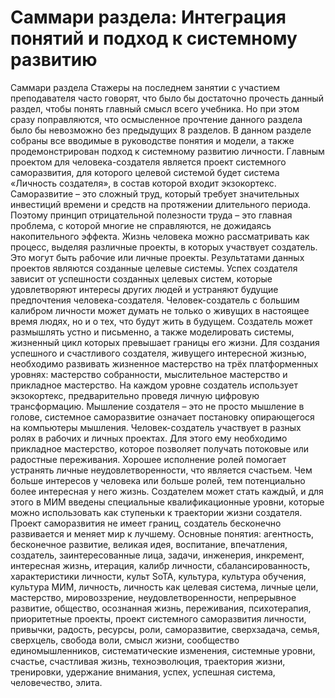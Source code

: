 # Саммари раздела: Интеграция понятий и подход к системному развитию

Саммари раздела
Стажеры на последнем занятии с участием преподавателя часто говорят, что было бы достаточно прочесть данный раздел, чтобы понять главный смысл всего учебника. Но при этом сразу поправляются, что осмысленное прочтение данного раздела было бы невозможно без предыдущих 8 разделов.
В данном разделе собраны все вводимые в руководстве понятия и модели, а также продемонстрирован подход к системному развитию личности. Главным проектом для человека-создателя является проект системного саморазвития, для которого целевой системой будет система «Личность создателя», в состав которой входит экзокортекс. 
Саморазвитие – это сложный труд, который требует значительных инвестиций времени и средств на протяжении длительного периода. Поэтому принцип отрицательной полезности труда – это главная проблема, с которой многие не справляются, не дожидаясь накопительного эффекта.
Жизнь человека можно рассматривать как процесс, выделяя различные проекты, в которых участвует создатель. Это могут быть рабочие или личные проекты. Результатами данных проектов являются созданные целевые системы. 
Успех создателя зависит от успешности созданных целевых систем, которые удовлетворяют интересы других людей и устраняют будущие предпочтения человека-создателя. Человек-создатель с большим калибром личности может думать не только о живущих в настоящее время людях, но и о тех, что будут жить в будущем. Создатель может размышлять устно и письменно, а также моделировать системы, жизненный цикл которых превышает границы его жизни.
Для создания успешного и счастливого создателя, живущего интересной жизнью, необходимо развивать жизненное мастерство на трёх платформенных уровнях: мастерство собранности, мыслительное мастерство и прикладное мастерство. На каждом уровне создатель использует экзокортекс, предварительно проведя личную цифровую трансформацию. Мышление создателя – это не просто мышление в голове, системное саморазвитие означает постановку опирающегося на компьютеры мышления.
Человек-создатель участвует в разных ролях в рабочих и личных проектах. Для этого ему необходимо прикладное мастерство, которое позволяет получать потоковые или радостные переживания. Хорошее исполнение ролей помогает устранять личные неудовлетворенности, что является счастьем. Чем больше интересов у человека или больше ролей, тем потенциально более интересная у него жизнь.
Создателем может стать каждый, и для этого в МИМ введены специальные квалификационные уровни, которые можно использовать как ступеньки к траектории жизни создателя. Проект саморазвития не имеет границ, создатель бесконечно развивается и меняет мир к лучшему.
Основные понятия: агентность, бесконечное развитие, великая идея, воспитание, впечатления, создатель, заинтересованные лица, задачи, инженерия, инкремент, интересная жизнь, итерация, калибр личности, сбалансированность, характеристики личности, культ SoTA, культура, культура обучения, культура МИМ, личность, личность как целевая система, личные цели, мастерство, мировоззрение, неудовлетворенности, непрерывное развитие, общество, осознанная жизнь, переживания, психотерапия, приоритетные проекты, проект системного саморазвития личности, привычки, радость, ресурсы, роли, саморазвитие, сверхзадача, семья, сверхцель, свобода воли, смысл жизни, сообщество единомышленников, систематические изменения, системные уровни, счастье, счастливая жизнь, техноэволюция, траектория жизни, тренировки, удержание внимания, успех, успешная система, человечество, элита.
